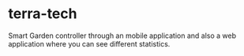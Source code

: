 # terra-tech
Smart Garden controller through an mobile application and also a web application where you can see different statistics.
